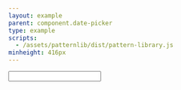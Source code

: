 ```yaml
---
layout: example
parent: component.date-picker
type: example
scripts:
  - /assets/patternlib/dist/pattern-library.js
minheight: 416px
---
```


<div data-module="ds-datepicker" class="ds_datepicker">
  <div class="ds_input__wrapper">
    <input type="text" class="ds_input  ds_input--fixed-10">
  </div>
</div>
